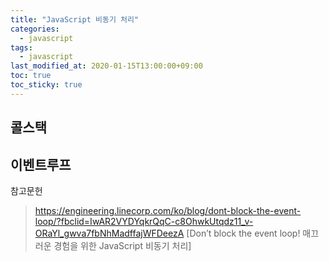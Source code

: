 ```yaml
---
title: "JavaScript 비동기 처리"
categories:
  - javascript
tags:
  - javascript
last_modified_at: 2020-01-15T13:00:00+09:00
toc: true
toc_sticky: true
---
```


## 콜스택

## 이벤트루프

참고문헌
> https://engineering.linecorp.com/ko/blog/dont-block-the-event-loop/?fbclid=IwAR2VYDYqkrQqC-c8OhwkUtqdz11_v-ORaYl_gwva7fbNhMadffajWFDeezA [Don’t block the event loop! 매끄러운 경험을 위한 JavaScript 비동기 처리]
